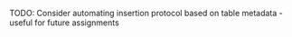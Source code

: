 TODO: Consider automating insertion protocol based on table metadata - useful for future assignments
